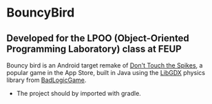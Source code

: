 # BouncyBird

## Developed for the LPOO (Object-Oriented Programming Laboratory) class at FEUP

Bouncy bird is an Android target remake of [Don't Touch the Spikes](https://itunes.apple.com/us/app/dont-touch-the-spikes/id895942435),
a popular game in the App Store, built in Java using the [LibGDX](https://libgdx.badlogicgames.com/) physics library 
from [BadLogicGame](https://www.badlogicgames.com/).

 - The project should by imported with gradle.
